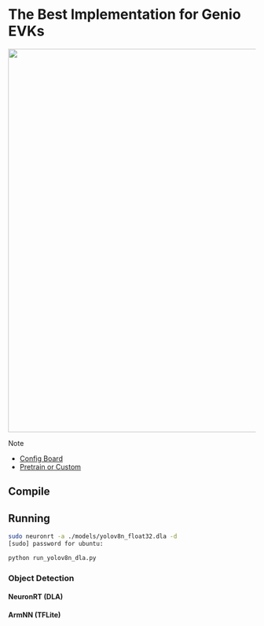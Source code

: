 # The Best Implementation for Genio EVKs

<div align="center">
<img src="https://github.com/R300-AI/ITRI-AI-Hub/blob/main/docs/assets/images/pages/genio_510_demonstration_workflow.png" width="780"/>
</div>

> [!NOTE]
> * [Config Board](https://r300-ai.github.io/ITRI-AI-Hub/docs/genio-evk.html)
> * [Pretrain or Custom]()

## Compile
## Running
```bash
sudo neuronrt -a ./models/yolov8n_float32.dla -d
[sudo] password for ubuntu:
```
```bash
python run_yolov8n_dla.py
```
### Object Detection
#### **NeuronRT (DLA)**
#### **ArmNN (TFLite)**

